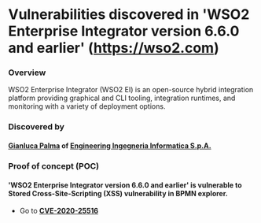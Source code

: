 # Vulnerabilities discovered in 'WSO2 Enterprise Integrator version 6.6.0 and earlier' (https://wso2.com)

### Overview
WSO2 Enterprise Integrator (WSO2 EI) is an open-source hybrid integration platform providing graphical and CLI tooling, integration runtimes, and monitoring with a variety of deployment options.

### Discovered by
#### [Gianluca Palma](https://www.linkedin.com/in/piuppi/) of [Engineering Ingegneria Informatica S.p.A.](https://www.eng.it)

### Proof of concept (POC)

#### 'WSO2 Enterprise Integrator version 6.6.0 and earlier' is vulnerable to Stored Cross-Site-Scripting (XSS) vulnerability in BPMN explorer.

- Go to **[CVE-2020-25516](CVE-2020-25516.md)**
